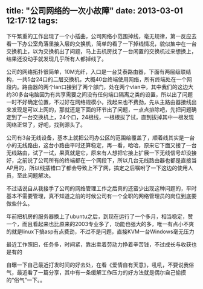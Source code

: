 title: "公司网络的一次小故障"
date: 2013-03-01 12:17:12
tags:
---
下午繁重的工作出现了一个小插曲，公司网络小范围掉线，毫无规律，第一反应去看一下办公室角落里接入层的交换机，简单的看了一下掉线情况，貌似集中在一台交换机上，以为交换机出了问题，马上去机房找了一台闲置的交换机过来想换上，结果还没动手就发现几乎所有人都掉线了。

公司的网络拓扑很简单，10M光纤，入口是一台艾泰路由器，下面有两层级联结构，一共5台24口的二层交换机，大概40台终端使用网络，所有终端处在一个网段内。路由器的两个lan口接到了两个部门，处在两个vlan中，其中我们的这边大约30多台电脑因为有共享需要之间没有任何端口隔离之类的设置，所以出了问题一时不好确定位置，不过好在网络规模小，找起来也不费劲，先从主路由器接线出来发现是可以上网的，那就还是下面的环节出了问题，一点点排除吧，先把问题确定到了一台交换机上，24个口，24根线，一根根拔了试，直到拔掉其中一根发现网络正常了，好吧，找到源头了。

公司有3台无线设备，基本上就把公司办公区的范围给覆盖了，顺着线其实是一台小的无线路由，这台小路由平时还算稳定，再一看，哈哈，原来它下面又接了一台无线路由，试了一试，果真就是它，原来有人想把它接上扩展一下无线信号却没接好，之前说了公司所有的终端都在一个网段下，所以几台无线路由器也都是直接当AP用的，所以线插错口了都会导致上不了网，搞定之后嘱咐了一下这边的使用人员，至此问题解决。

不过话说自从我接手了公司的网络管理工作之后真的还蛮少出现这种问题的，平时基本不需要管理，真不知道之前的时候公司有一个全职的网络管理员的岗位到底要做些什么。

年前把机房的服务器换上了ubuntu之后，到现在运行了一个多月，相当稳定，赞一个，而且看起来也比原来的2003专业多了，功能也强大的多，唯一有点小不爽的就是linux下搞asp有点费劲，不过不是问题，直接KVM一台Windows毫无压力

最近工作照旧，任务多，时间紧，靠出卖着劳动力挣着辛苦钱，不过成长与收获也是有的

自曝一下自己最近打发时间的好去处，在看《爱情自有天意》，吼吼，不要说我俗气，最近看了一篇分享，其中有一条缓解工作压力的好方法就是偶尔自己偷摸的“俗气”一下。。